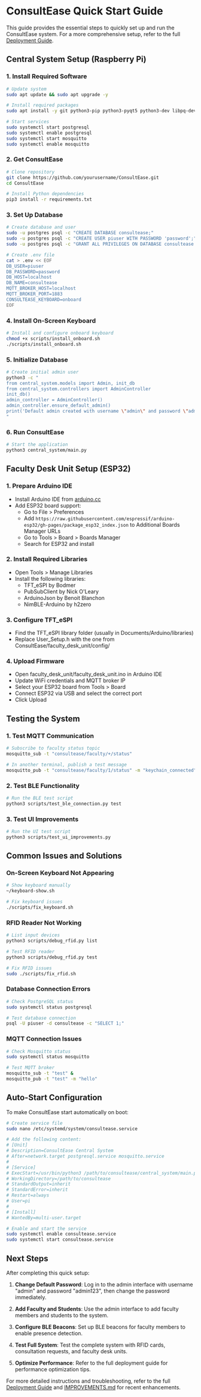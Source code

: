 # ConsultEase Quick Start Guide

This guide provides the essential steps to quickly set up and run the ConsultEase system. For a more comprehensive setup, refer to the full [Deployment Guide](deployment_guide_updated.md).

## Central System Setup (Raspberry Pi)

### 1. Install Required Software
```bash
# Update system
sudo apt update && sudo apt upgrade -y

# Install required packages
sudo apt install -y git python3-pip python3-pyqt5 python3-dev libpq-dev postgresql postgresql-contrib mosquitto mosquitto-clients

# Start services
sudo systemctl start postgresql
sudo systemctl enable postgresql
sudo systemctl start mosquitto
sudo systemctl enable mosquitto
```

### 2. Get ConsultEase
```bash
# Clone repository
git clone https://github.com/yourusername/ConsultEase.git
cd ConsultEase

# Install Python dependencies
pip3 install -r requirements.txt
```

### 3. Set Up Database
```bash
# Create database and user
sudo -u postgres psql -c "CREATE DATABASE consultease;"
sudo -u postgres psql -c "CREATE USER piuser WITH PASSWORD 'password';"
sudo -u postgres psql -c "GRANT ALL PRIVILEGES ON DATABASE consultease TO piuser;"

# Create .env file
cat > .env << EOF
DB_USER=piuser
DB_PASSWORD=password
DB_HOST=localhost
DB_NAME=consultease
MQTT_BROKER_HOST=localhost
MQTT_BROKER_PORT=1883
CONSULTEASE_KEYBOARD=onboard
EOF
```

### 4. Install On-Screen Keyboard
```bash
# Install and configure onboard keyboard
chmod +x scripts/install_onboard.sh
./scripts/install_onboard.sh
```

### 5. Initialize Database
```bash
# Create initial admin user
python3 -c "
from central_system.models import Admin, init_db
from central_system.controllers import AdminController
init_db()
admin_controller = AdminController()
admin_controller.ensure_default_admin()
print('Default admin created with username \"admin\" and password \"admin123\"')
"
```

### 6. Run ConsultEase
```bash
# Start the application
python3 central_system/main.py
```

## Faculty Desk Unit Setup (ESP32)

### 1. Prepare Arduino IDE
- Install Arduino IDE from [arduino.cc](https://www.arduino.cc/en/software)
- Add ESP32 board support:
  - Go to File > Preferences
  - Add `https://raw.githubusercontent.com/espressif/arduino-esp32/gh-pages/package_esp32_index.json` to Additional Boards Manager URLs
  - Go to Tools > Board > Boards Manager
  - Search for ESP32 and install

### 2. Install Required Libraries
- Open Tools > Manage Libraries
- Install the following libraries:
  - TFT_eSPI by Bodmer
  - PubSubClient by Nick O'Leary
  - ArduinoJson by Benoit Blanchon
  - NimBLE-Arduino by h2zero

### 3. Configure TFT_eSPI
- Find the TFT_eSPI library folder (usually in Documents/Arduino/libraries)
- Replace User_Setup.h with the one from ConsultEase/faculty_desk_unit/config/

### 4. Upload Firmware
- Open faculty_desk_unit/faculty_desk_unit.ino in Arduino IDE
- Update WiFi credentials and MQTT broker IP
- Select your ESP32 board from Tools > Board
- Connect ESP32 via USB and select the correct port
- Click Upload

## Testing the System

### 1. Test MQTT Communication
```bash
# Subscribe to faculty status topic
mosquitto_sub -t "consultease/faculty/+/status"

# In another terminal, publish a test message
mosquitto_pub -t "consultease/faculty/1/status" -m "keychain_connected"
```

### 2. Test BLE Functionality
```bash
# Run the BLE test script
python3 scripts/test_ble_connection.py test
```

### 3. Test UI Improvements
```bash
# Run the UI test script
python3 scripts/test_ui_improvements.py
```

## Common Issues and Solutions

### On-Screen Keyboard Not Appearing
```bash
# Show keyboard manually
~/keyboard-show.sh

# Fix keyboard issues
./scripts/fix_keyboard.sh
```

### RFID Reader Not Working
```bash
# List input devices
python3 scripts/debug_rfid.py list

# Test RFID reader
python3 scripts/debug_rfid.py test

# Fix RFID issues
sudo ./scripts/fix_rfid.sh
```

### Database Connection Errors
```bash
# Check PostgreSQL status
sudo systemctl status postgresql

# Test database connection
psql -U piuser -d consultease -c "SELECT 1;"
```

### MQTT Connection Issues
```bash
# Check Mosquitto status
sudo systemctl status mosquitto

# Test MQTT broker
mosquitto_sub -t "test" &
mosquitto_pub -t "test" -m "hello"
```

## Auto-Start Configuration

To make ConsultEase start automatically on boot:

```bash
# Create service file
sudo nano /etc/systemd/system/consultease.service

# Add the following content:
# [Unit]
# Description=ConsultEase Central System
# After=network.target postgresql.service mosquitto.service
#
# [Service]
# ExecStart=/usr/bin/python3 /path/to/consultease/central_system/main.py
# WorkingDirectory=/path/to/consultease
# StandardOutput=inherit
# StandardError=inherit
# Restart=always
# User=pi
#
# [Install]
# WantedBy=multi-user.target

# Enable and start the service
sudo systemctl enable consultease.service
sudo systemctl start consultease.service
```

## Next Steps

After completing this quick setup:

1. **Change Default Password**: Log in to the admin interface with username "admin" and password "admin123", then change the password immediately.

2. **Add Faculty and Students**: Use the admin interface to add faculty members and students to the system.

3. **Configure BLE Beacons**: Set up BLE beacons for faculty members to enable presence detection.

4. **Test Full System**: Test the complete system with RFID cards, consultation requests, and faculty desk units.

5. **Optimize Performance**: Refer to the full deployment guide for performance optimization tips.

For more detailed instructions and troubleshooting, refer to the full [Deployment Guide](deployment_guide_updated.md) and [IMPROVEMENTS.md](../IMPROVEMENTS.md) for recent enhancements.
